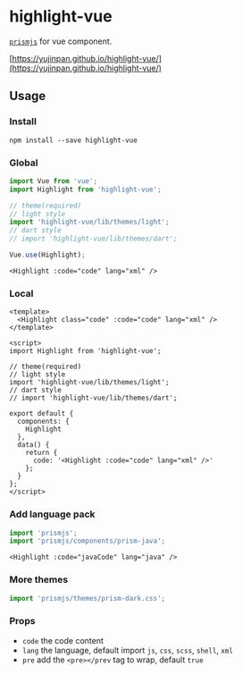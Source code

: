 # highlight-vue

[`prismjs`](https://prismjs.com/) for vue component.

[https://yujinpan.github.io/highlight-vue/](https://yujinpan.github.io/highlight-vue/)

## Usage

### Install

`npm install --save highlight-vue`

### Global

```js
import Vue from 'vue';
import Highlight from 'highlight-vue';

// theme(required)
// light style
import 'highlight-vue/lib/themes/light';
// dart style
// import 'highlight-vue/lib/themes/dart';

Vue.use(Highlight);
```

```vue
<Highlight :code="code" lang="xml" />
```

### Local

```vue
<template>
  <Highlight class="code" :code="code" lang="xml" />
</template>

<script>
import Highlight from 'highlight-vue';

// theme(required)
// light style
import 'highlight-vue/lib/themes/light';
// dart style
// import 'highlight-vue/lib/themes/dart';

export default {
  components: {
    Highlight
  },
  data() {
    return {
      code: '<Highlight :code="code" lang="xml" />'
    };
  }
};
</script>
```

### Add language pack

```js
import 'prismjs';
import 'prismjs/components/prism-java';
```

```vue
<Highlight :code="javaCode" lang="java" />
```

### More themes

```js
import 'prismjs/themes/prism-dark.css';
```

### Props

- `code` the code content
- `lang` the language, default import `js`, `css`, `scss`, `shell`, `xml`
- `pre` add the `<pre></prev` tag to wrap, default `true`
